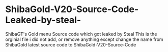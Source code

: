 # ShibaGold-V20-Source-Code-Leaked-by-steal-
ShibaGT's Gold menu Source code which got leaked by Steal
This is the orginial file i did not add, or remove anything except 
change the name from ShibaGold latest source code to ShibaGold-V20-Source-Code
